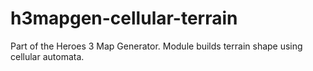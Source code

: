 # h3mapgen-cellular-terrain
Part of the Heroes 3 Map Generator. Module builds terrain shape using cellular automata.
